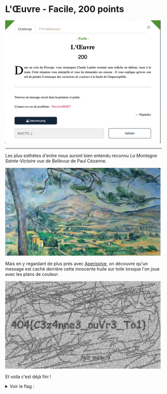 # L'Œuvre - Facile, 200 points

<img src="chall.png" width=500>

***

Les plus esthètes d'entre nous auront bien entendu reconnu *La Montagne Sainte-Victoire vue de Bellevue* de Paul Cézanne. 

<img src="loeuvre.png" width=500>


Mais en y regardant de plus près avec [Aperisolve](https://aperisolve.com), on découvre qu'un message est caché derrière cette innocente huile sur toile lorsque l'on joue avec les plans de couleur:

<img src="hidden_image.png" width=500>


Et voila c'est déjà fini !

<details>
<summary>Voir le flag :</summary>

***FLAG: 404CTF{C3z4nne3_ouVr3_To1}***
</details>